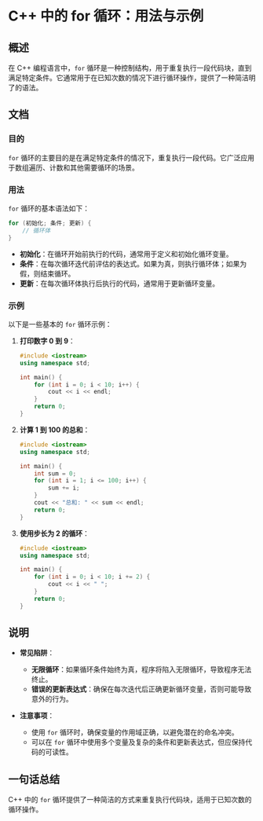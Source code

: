 <!--
Meta Description: # C++ 中的 for 循环：用法与示例 ## 概述 在 C++ 编程语言中，`for` 循环是一种控制结构，用于重复执行一段代码块，直到满足特定条件。它通常用于在已知次数的情况下进行循环操作，提供了一种简洁明了的语法。 ## 文档 ### 目的 `for` 循环的主要目的是在满足特定条件的情况下...
Meta Keywords: int, cpp, include, iostream, using
-->

# C++ 中的 for 循环：用法与示例

## 概述
在 C++ 编程语言中，`for` 循环是一种控制结构，用于重复执行一段代码块，直到满足特定条件。它通常用于在已知次数的情况下进行循环操作，提供了一种简洁明了的语法。

## 文档
### 目的
`for` 循环的主要目的是在满足特定条件的情况下，重复执行一段代码。它广泛应用于数组遍历、计数和其他需要循环的场景。

### 用法
`for` 循环的基本语法如下：

```cpp
for (初始化; 条件; 更新) {
    // 循环体
}
```

- **初始化**：在循环开始前执行的代码，通常用于定义和初始化循环变量。
- **条件**：在每次循环迭代前评估的表达式。如果为真，则执行循环体；如果为假，则结束循环。
- **更新**：在每次循环体执行后执行的代码，通常用于更新循环变量。

### 示例
以下是一些基本的 `for` 循环示例：

1. **打印数字 0 到 9**：
   ```cpp
   #include <iostream>
   using namespace std;

   int main() {
       for (int i = 0; i < 10; i++) {
           cout << i << endl;
       }
       return 0;
   }
   ```

2. **计算 1 到 100 的总和**：
   ```cpp
   #include <iostream>
   using namespace std;

   int main() {
       int sum = 0;
       for (int i = 1; i <= 100; i++) {
           sum += i;
       }
       cout << "总和: " << sum << endl;
       return 0;
   }
   ```

3. **使用步长为 2 的循环**：
   ```cpp
   #include <iostream>
   using namespace std;

   int main() {
       for (int i = 0; i < 10; i += 2) {
           cout << i << " ";
       }
       return 0;
   }
   ```

## 说明
- **常见陷阱**：
  - **无限循环**：如果循环条件始终为真，程序将陷入无限循环，导致程序无法终止。
  - **错误的更新表达式**：确保在每次迭代后正确更新循环变量，否则可能导致意外的行为。

- **注意事项**：
  - 使用 `for` 循环时，确保变量的作用域正确，以避免潜在的命名冲突。
  - 可以在 `for` 循环中使用多个变量及复杂的条件和更新表达式，但应保持代码的可读性。

## 一句话总结
C++ 中的 `for` 循环提供了一种简洁的方式来重复执行代码块，适用于已知次数的循环操作。